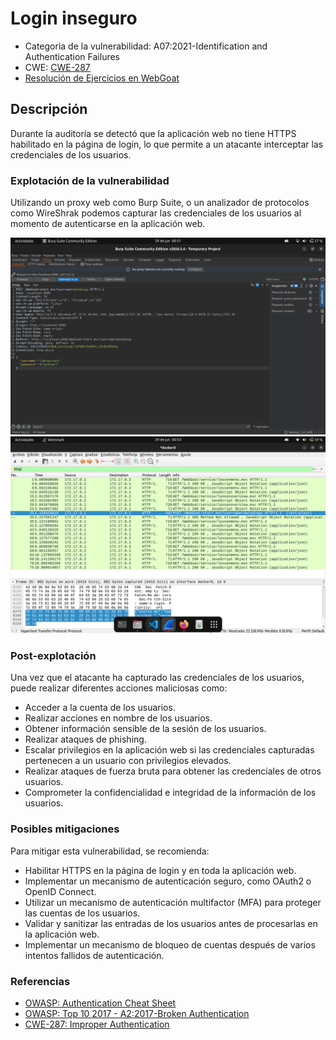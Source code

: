 # Login inseguro

- Categoria de la vulnerabilidad: A07:2021-Identification and Authentication Failures
- CWE: [CWE-287](https://cwe.mitre.org/data/definitions/287.html)
- [Resolución de Ejercicios en WebGoat](../A7-Insecure-login.md)

## Descripción

Durante la auditoría se detectó que la aplicación web no tiene HTTPS habilitado en la página de login, lo que permite a un atacante interceptar las credenciales de los usuarios.

### Explotación de la vulnerabilidad

Utilizando un proxy web como Burp Suite, o un analizador de protocolos como WireShrak podemos capturar las credenciales de los usuarios al momento de autenticarse en la aplicación web.

![Burp Suite](../imgs/login0.png)
![Wireshark](../imgs/login1.png)

### Post-explotación

Una vez que el atacante ha capturado las credenciales de los usuarios, puede realizar diferentes acciones maliciosas como:

- Acceder a la cuenta de los usuarios.
- Realizar acciones en nombre de los usuarios.
- Obtener información sensible de la sesión de los usuarios.
- Realizar ataques de phishing.
- Escalar privilegios en la aplicación web si las credenciales capturadas pertenecen a un usuario con privilegios elevados.
- Realizar ataques de fuerza bruta para obtener las credenciales de otros usuarios.
- Comprometer la confidencialidad e integridad de la información de los usuarios.

### Posibles mitigaciones

Para mitigar esta vulnerabilidad, se recomienda:

- Habilitar HTTPS en la página de login y en toda la aplicación web.
- Implementar un mecanismo de autenticación seguro, como OAuth2 o OpenID Connect.
- Utilizar un mecanismo de autenticación multifactor (MFA) para proteger las cuentas de los usuarios.
- Validar y sanitizar las entradas de los usuarios antes de procesarlas en la aplicación web.
- Implementar un mecanismo de bloqueo de cuentas después de varios intentos fallidos de autenticación.

### Referencias

- [OWASP: Authentication Cheat Sheet](https://owasp.org/www-community/cheat-sheets/Authentication_Cheat_Sheet)
- [OWASP: Top 10 2017 - A2:2017-Broken Authentication](https://owasp.org/www-project-top-ten/2017/A2_2017-Broken_Authentication)
- [CWE-287: Improper Authentication](https://cwe.mitre.org/data/definitions/287.html)